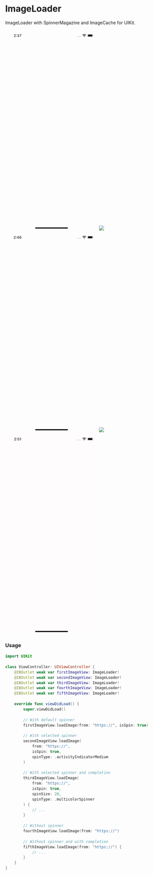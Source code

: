 # ImageLoader
ImageLoader with SpinnerMagazine and ImageCache for UIKit.

![](./demoAllSpinners.gif)
![](./demoMulticolorSpinner.gif)
![](./demoSpinner.gif)
![](./demoActivityIndicatorMedium.gif)
![](./demoActivityIndicatorLarge.gif)

### Usage

```swift
import UIKit

class ViewController: UIViewController {
    @IBOutlet weak var firstImageView: ImageLoader!
    @IBOutlet weak var secondImageView: ImageLoader!
    @IBOutlet weak var thirdImageView: ImageLoader!
    @IBOutlet weak var fourthImageView: ImageLoader!
    @IBOutlet weak var fifthImageView: ImageLoader!
    
    override func viewDidLoad() {
        super.viewDidLoad()
        
        // With default spinner
        firstImageView.loadImage(from: "https://", isSpin: true)
        
        // With selected spinner
        secondImageView.loadImage(
            from: "https://", 
            isSpin: true, 
            spinType: .activityIndicatorMedium
        )
        
        // With selected spinner and completion
        thirdImageView.loadImage(
            from: "https://", 
            isSpin: true, 
            spinSize: 20, 
            spinType: .multicolorSpinner
        ) {
            // ...
        }
        
        // Without spinner
        fourthImageView.loadImage(from: "https://")
        
        // Without spinner and with completion
        fifthImageView.loadImage(from: "https://") {
            // ...
        }
    }
}
```
